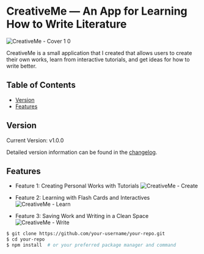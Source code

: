 # CreativeMe — An App for Learning How to Write Literature

![CreativeMe - Cover 1 0](https://github.com/sarahak1786/CreativeMe/assets/127272701/929cd8d0-de15-4e74-9cbc-189727fdc70c)

CreativeMe is a small application that I created that allows users to create their own works, learn from interactive tutorials, and get ideas for how to write better.

## Table of Contents

- [Version](#version)
- [Features](#features)

## Version

Current Version: v1.0.0

Detailed version information can be found in the [changelog](CHANGELOG.md).

## Features

- Feature 1: Creating Personal Works with Tutorials
  ![CreativeMe - Create](https://github.com/sarahak1786/CreativeMe/assets/127272701/1b6e29cd-30d2-44dc-94db-4106659c8798)

- Feature 2: Learning with Flash Cards and Interactives
  ![CreativeMe - Learn](https://github.com/sarahak1786/CreativeMe/assets/127272701/8128bae0-e3cf-4fe5-aa59-1587ff35bc05)

- Feature 3: Saving Work and Writing in a Clean Space
  ![CreativeMe - Write](https://github.com/sarahak1786/CreativeMe/assets/127272701/7b184edd-3317-473b-80ba-b0b7a9fe8800)


```bash
$ git clone https://github.com/your-username/your-repo.git
$ cd your-repo
$ npm install  # or your preferred package manager and command
